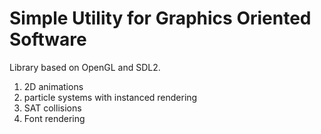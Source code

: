 # Simple Utility for Graphics Oriented Software 

Library based on OpenGL and SDL2.

1. 2D animations
2. particle systems with instanced rendering
3. SAT collisions
4. Font rendering

